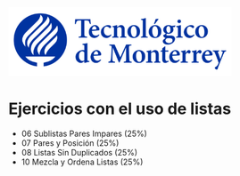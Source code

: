 ![Tec de Monterrey](images/logotecmty.png)
# Ejercicios con el uso de listas

- 06 Sublistas Pares Impares (25%)
- 07 Pares y Posición (25%)
- 08 Listas Sin Duplicados (25%)
- 10 Mezcla y Ordena Listas (25%)
